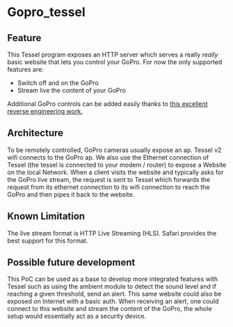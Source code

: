 # Gopro_tessel

## Feature
This Tessel program exposes an HTTP server which serves a really _really_ basic website that lets you control your GoPro.
For now the only supported features are:
- Switch off and on the GoPro
- Stream live the content of your GoPro

Additional GoPro controls can be added easily thanks to [this excellent reverse engineering work.](https://github.com/KonradIT/goprowifihack)

## Architecture
To be remotely controlled, GoPro cameras usually expose an ap. Tessel v2 wifi connects to the GoPro ap.
We also use the Ethernet connection of Tessel (the tessel is connected to your modem / router) to expose a Website on the local Network.
When a client visits the website and typically asks for the GoPro live stream, the request is sent to Tessel which forwards the request from its ethernet connection to its wifi connection to reach the GoPro and then pipes it back to the website.

## Known Limitation
The live stream format is HTTP Live Streaming (HLS). Safari provides the best support for this format.

## Possible future development
This PoC can be used as a base to develop more integrated features with Tessel such as using the ambient module to detect the sound level and if reaching a given threshold, send an alert.
This same website could also be exposed on Internet with a basic auth. When receiving an alert, one could connect to this website and stream the content of the GoPro, the whole setup would essentially act as a security device.